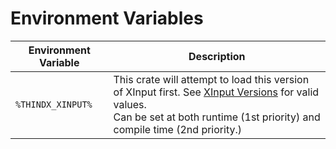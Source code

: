 # Environment Variables

| Environment Variable  | Description   |
| ----------------------| --------------|
| `%THINDX_XINPUT%`     | This crate will attempt to load this version of XInput first.  See [XInput Versions](versions) for valid values. <br> Can be set at both runtime (1st priority) and compile time (2nd priority.)